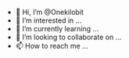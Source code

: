 - 👋 Hi, I’m @Onekilobit
- 👀 I’m interested in ...
- 🌱 I’m currently learning ...
- 💞️ I’m looking to collaborate on ...
- 📫 How to reach me ...

<!---
Onekilobit/Onekilobit is a ✨ special ✨ repository because its `README.md` (this file) appears on your GitHub profile.
You can click the Preview link to take a look at your changes.
--->
